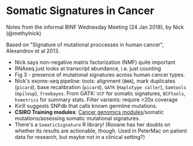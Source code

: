 # Somatic Signatures in Cancer

Notes from the informal BINF Wednesday Meeting (24 Jan 2018), by Nick (@methylnick)

Based on "Signature of mutational proccesses in human cancer", Alexandrov et al 2013.

 - Nick says non-negative matrix factorization (NMF) quite important
 - RNAseq just looks at transcript abundance, i.e. just counting
 - Fig 3 - presence of mutational signatures across human cancer types. 
 - Nick's exome-seq pipeline: tools: alignment (`BWA`), mark duplicates (`picard`), base recalibration (`picard`), `GATK` (`Haplotype caller`), `Samtools` (`mpileup`), `freebayes`. From GATK: `VCF` for somatic signatures, `BCFtools`, `hsmetrics` for summary stats. Filter variants: require >20x coverage
 - Kirill suggests SNPdb that calls known germline mutations. 
 - **CSIRO Training modules**: [Cancer genomics modules](https://bpa-csiro-workshops.github.io/)/somatic mutations/assessing somatic mutational signatures.
 - There's a `SomaticSignature` R library! (Roxane has her doubts on whether its results are actionable, though. Used in PeterMac on patient data for research, but maybe not in a clinical setting?)
